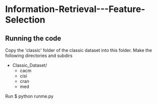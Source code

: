 # Information-Retrieval---Feature-Selection

Running the code
----------------
Copy the 'classic' folder of the classic dataset into this folder.
Make the following directories and subdirs
- Classic_Dataset/
	- cacm
	- cisi 
	- cran
	- med


Run 
$ python runme.py
